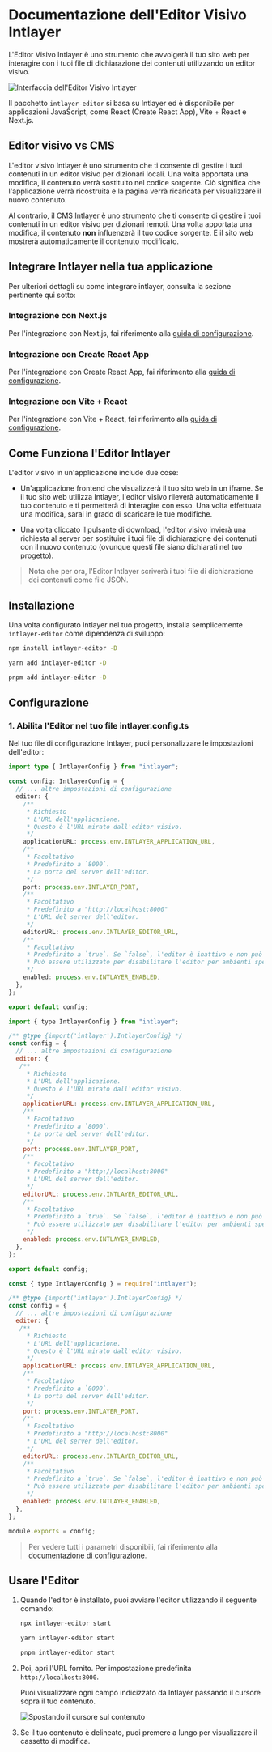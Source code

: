 # Documentazione dell'Editor Visivo Intlayer

L'Editor Visivo Intlayer è uno strumento che avvolgerà il tuo sito web per interagire con i tuoi file di dichiarazione dei contenuti utilizzando un editor visivo.

![Interfaccia dell'Editor Visivo Intlayer](https://github.com/aymericzip/intlayer/blob/main/docs/assets/visual_editor.gif)

Il pacchetto `intlayer-editor` si basa su Intlayer ed è disponibile per applicazioni JavaScript, come React (Create React App), Vite + React e Next.js.

## Editor visivo vs CMS

L'editor visivo Intlayer è uno strumento che ti consente di gestire i tuoi contenuti in un editor visivo per dizionari locali. Una volta apportata una modifica, il contenuto verrà sostituito nel codice sorgente. Ciò significa che l'applicazione verrà ricostruita e la pagina verrà ricaricata per visualizzare il nuovo contenuto.

Al contrario, il [CMS Intlayer](https://github.com/aymericzip/intlayer/blob/main/docs/it/intlayer_CMS.md) è uno strumento che ti consente di gestire i tuoi contenuti in un editor visivo per dizionari remoti. Una volta apportata una modifica, il contenuto **non** influenzerà il tuo codice sorgente. E il sito web mostrerà automaticamente il contenuto modificato.

## Integrare Intlayer nella tua applicazione

Per ulteriori dettagli su come integrare intlayer, consulta la sezione pertinente qui sotto:

### Integrazione con Next.js

Per l'integrazione con Next.js, fai riferimento alla [guida di configurazione](https://github.com/aymericzip/intlayer/blob/main/docs/it/intlayer_with_nextjs_15.md).

### Integrazione con Create React App

Per l'integrazione con Create React App, fai riferimento alla [guida di configurazione](https://github.com/aymericzip/intlayer/blob/main/docs/it/intlayer_with_create_react_app.md).

### Integrazione con Vite + React

Per l'integrazione con Vite + React, fai riferimento alla [guida di configurazione](https://github.com/aymericzip/intlayer/blob/main/docs/it/intlayer_with_vite+react.md).

## Come Funziona l'Editor Intlayer

L'editor visivo in un'applicazione include due cose:

- Un'applicazione frontend che visualizzerà il tuo sito web in un iframe. Se il tuo sito web utilizza Intlayer, l'editor visivo rileverà automaticamente il tuo contenuto e ti permetterà di interagire con esso. Una volta effettuata una modifica, sarai in grado di scaricare le tue modifiche.

- Una volta cliccato il pulsante di download, l'editor visivo invierà una richiesta al server per sostituire i tuoi file di dichiarazione dei contenuti con il nuovo contenuto (ovunque questi file siano dichiarati nel tuo progetto).

> Nota che per ora, l'Editor Intlayer scriverà i tuoi file di dichiarazione dei contenuti come file JSON.

## Installazione

Una volta configurato Intlayer nel tuo progetto, installa semplicemente `intlayer-editor` come dipendenza di sviluppo:

```bash packageManager="npm"
npm install intlayer-editor -D
```

```bash packageManager="yarn"
yarn add intlayer-editor -D
```

```bash packageManager="pnpm"
pnpm add intlayer-editor -D
```

## Configurazione

### 1. Abilita l'Editor nel tuo file intlayer.config.ts

Nel tuo file di configurazione Intlayer, puoi personalizzare le impostazioni dell'editor:

```typescript fileName="intlayer.config.ts" codeFormat="typescript"
import type { IntlayerConfig } from "intlayer";

const config: IntlayerConfig = {
  // ... altre impostazioni di configurazione
  editor: {
    /**
     * Richiesto
     * L'URL dell'applicazione.
     * Questo è l'URL mirato dall'editor visivo.
     */
    applicationURL: process.env.INTLAYER_APPLICATION_URL,
    /**
     * Facoltativo
     * Predefinito a `8000`.
     * La porta del server dell'editor.
     */
    port: process.env.INTLAYER_PORT,
    /**
     * Facoltativo
     * Predefinito a "http://localhost:8000"
     * L'URL del server dell'editor.
     */
    editorURL: process.env.INTLAYER_EDITOR_URL,
    /**
     * Facoltativo
     * Predefinito a `true`. Se `false`, l'editor è inattivo e non può essere acceduto.
     * Può essere utilizzato per disabilitare l'editor per ambienti specifici per motivi di sicurezza, come la produzione.
     */
    enabled: process.env.INTLAYER_ENABLED,
  },
};

export default config;
```

```javascript fileName="intlayer.config.mjs" codeFormat="esm"
import { type IntlayerConfig } from "intlayer";

/** @type {import('intlayer').IntlayerConfig} */
const config = {
  // ... altre impostazioni di configurazione
  editor: {
   /**
     * Richiesto
     * L'URL dell'applicazione.
     * Questo è l'URL mirato dall'editor visivo.
     */
    applicationURL: process.env.INTLAYER_APPLICATION_URL,
    /**
     * Facoltativo
     * Predefinito a `8000`.
     * La porta del server dell'editor.
     */
    port: process.env.INTLAYER_PORT,
    /**
     * Facoltativo
     * Predefinito a "http://localhost:8000"
     * L'URL del server dell'editor.
     */
    editorURL: process.env.INTLAYER_EDITOR_URL,
    /**
     * Facoltativo
     * Predefinito a `true`. Se `false`, l'editor è inattivo e non può essere acceduto.
     * Può essere utilizzato per disabilitare l'editor per ambienti specifici per motivi di sicurezza, come la produzione.
     */
    enabled: process.env.INTLAYER_ENABLED,
  },
};

export default config;
```

```javascript fileName="intlayer.config.cjs" codeFormat="commonjs"
const { type IntlayerConfig } = require("intlayer");

/** @type {import('intlayer').IntlayerConfig} */
const config = {
  // ... altre impostazioni di configurazione
  editor: {
   /**
     * Richiesto
     * L'URL dell'applicazione.
     * Questo è l'URL mirato dall'editor visivo.
     */
    applicationURL: process.env.INTLAYER_APPLICATION_URL,
    /**
     * Facoltativo
     * Predefinito a `8000`.
     * La porta del server dell'editor.
     */
    port: process.env.INTLAYER_PORT,
    /**
     * Facoltativo
     * Predefinito a "http://localhost:8000"
     * L'URL del server dell'editor.
     */
    editorURL: process.env.INTLAYER_EDITOR_URL,
    /**
     * Facoltativo
     * Predefinito a `true`. Se `false`, l'editor è inattivo e non può essere acceduto.
     * Può essere utilizzato per disabilitare l'editor per ambienti specifici per motivi di sicurezza, come la produzione.
     */
    enabled: process.env.INTLAYER_ENABLED,
  },
};

module.exports = config;
```

> Per vedere tutti i parametri disponibili, fai riferimento alla [documentazione di configurazione](https://github.com/aymericzip/intlayer/blob/main/docs/it/configuration.md).

## Usare l'Editor

1. Quando l'editor è installato, puoi avviare l'editor utilizzando il seguente comando:

   ```bash packageManager="npm"
   npx intlayer-editor start
   ```

   ```bash packageManager="yarn"
   yarn intlayer-editor start
   ```

   ```bash packageManager="pnpm"
   pnpm intlayer-editor start
   ```

2. Poi, apri l'URL fornito. Per impostazione predefinita `http://localhost:8000`.

   Puoi visualizzare ogni campo indicizzato da Intlayer passando il cursore sopra il tuo contenuto.

   ![Spostando il cursore sul contenuto](https://github.com/aymericzip/intlayer/blob/main/docs/assets/intlayer_editor_hover_content.png)

3. Se il tuo contenuto è delineato, puoi premere a lungo per visualizzare il cassetto di modifica.
